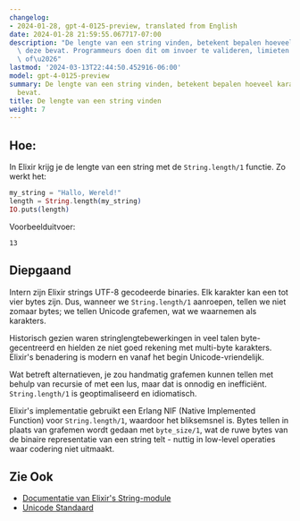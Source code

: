 ```yaml
---
changelog:
- 2024-01-28, gpt-4-0125-preview, translated from English
date: 2024-01-28 21:59:55.067717-07:00
description: "De lengte van een string vinden, betekent bepalen hoeveel karakters\
  \ deze bevat. Programmeurs doen dit om invoer te valideren, limieten af te dwingen\
  \ of\u2026"
lastmod: '2024-03-13T22:44:50.452916-06:00'
model: gpt-4-0125-preview
summary: De lengte van een string vinden, betekent bepalen hoeveel karakters deze
  bevat.
title: De lengte van een string vinden
weight: 7
---
```


## Hoe:
In Elixir krijg je de lengte van een string met de `String.length/1` functie. Zo werkt het:

```elixir
my_string = "Hallo, Wereld!"
length = String.length(my_string)
IO.puts(length)
```

Voorbeelduitvoer:

```
13
```

## Diepgaand
Intern zijn Elixir strings UTF-8 gecodeerde binaries. Elk karakter kan een tot vier bytes zijn. Dus, wanneer we `String.length/1` aanroepen, tellen we niet zomaar bytes; we tellen Unicode grafemen, wat we waarnemen als karakters.

Historisch gezien waren stringlengtebewerkingen in veel talen byte-gecentreerd en hielden ze niet goed rekening met multi-byte karakters. Elixir's benadering is modern en vanaf het begin Unicode-vriendelijk.

Wat betreft alternatieven, je zou handmatig grafemen kunnen tellen met behulp van recursie of met een lus, maar dat is onnodig en inefficiënt. `String.length/1` is geoptimaliseerd en idiomatisch.

Elixir's implementatie gebruikt een Erlang NIF (Native Implemented Function) voor `String.length/1`, waardoor het bliksemsnel is. Bytes tellen in plaats van grafemen wordt gedaan met `byte_size/1`, wat de ruwe bytes van de binaire representatie van een string telt - nuttig in low-level operaties waar codering niet uitmaakt.

## Zie Ook
- [Documentatie van Elixir's String-module](https://hexdocs.pm/elixir/String.html)
- [Unicode Standaard](http://www.unicode.org/standard/standard.html)
